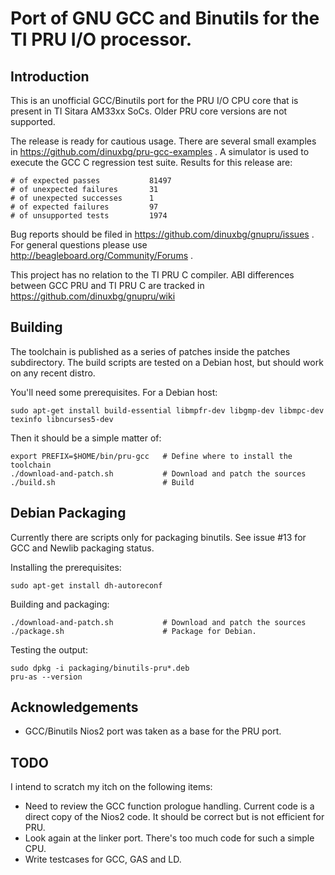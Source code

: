 # Port of GNU GCC and Binutils for the TI PRU I/O processor.

## Introduction
This is an unofficial GCC/Binutils port for the PRU I/O CPU core that is present in TI Sitara AM33xx SoCs. Older PRU core versions are not supported.

The release is ready for cautious usage. There are several small examples in https://github.com/dinuxbg/pru-gcc-examples . A simulator is used to execute the GCC C regression test suite. Results for this release are:

	# of expected passes           81497
	# of unexpected failures       31
	# of unexpected successes      1
	# of expected failures	       97
	# of unsupported tests	       1974

Bug reports should be filed in https://github.com/dinuxbg/gnupru/issues . For general questions please use http://beagleboard.org/Community/Forums .

This project has no relation to the TI PRU C compiler. ABI differences between GCC PRU and TI PRU C are tracked in https://github.com/dinuxbg/gnupru/wiki

## Building
The toolchain is published as a series of patches inside the patches subdirectory. The build scripts are tested on a Debian host, but should work on any recent distro.

You'll need some prerequisites. For a Debian host:

	sudo apt-get install build-essential libmpfr-dev libgmp-dev libmpc-dev texinfo libncurses5-dev

Then it should be a simple matter of:

	export PREFIX=$HOME/bin/pru-gcc   # Define where to install the toolchain
	./download-and-patch.sh           # Download and patch the sources
	./build.sh                        # Build

## Debian Packaging
Currently there are scripts only for packaging binutils. See issue #13 for GCC and Newlib packaging status.

Installing the prerequisites:

	sudo apt-get install dh-autoreconf

Building and packaging:

	./download-and-patch.sh           # Download and patch the sources
	./package.sh                      # Package for Debian.

Testing the output:

	sudo dpkg -i packaging/binutils-pru*.deb
	pru-as --version

## Acknowledgements
 * GCC/Binutils Nios2 port was taken as a base for the PRU port.

## TODO
I intend to scratch my itch on the following items:
 * Need to review the GCC function prologue handling. Current code is a direct copy of the Nios2 code. It should be correct but is not efficient for PRU.
 * Look again at the linker port. There's too much code for such a simple CPU.
 * Write testcases for GCC, GAS and LD.

